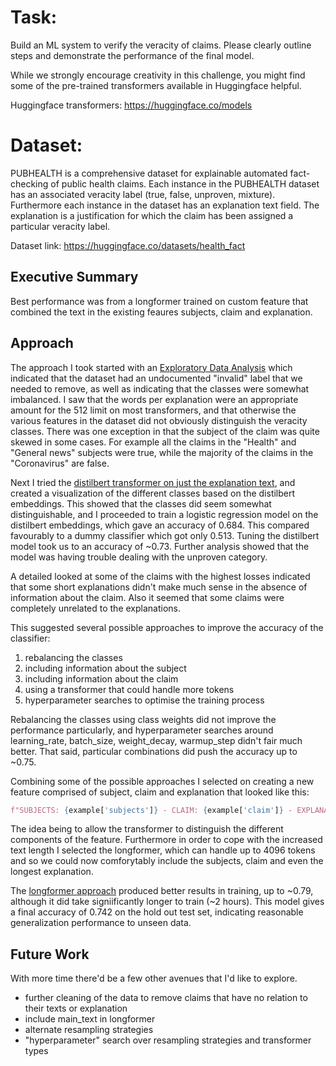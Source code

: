 # Task:

Build an ML system to verify the veracity of claims. Please clearly outline steps and demonstrate the performance of the final model.

While we strongly encourage creativity in this challenge, you might find some of the pre-trained transformers available in Huggingface helpful.

Huggingface transformers: https://huggingface.co/models

# Dataset:

PUBHEALTH is a comprehensive dataset for explainable automated fact-checking of public health claims. Each instance in the PUBHEALTH dataset has an associated veracity label (true, false, unproven, mixture). Furthermore each instance in the dataset has an explanation text field. The explanation is a justification for which the claim has been assigned a particular veracity label.

Dataset link: https://huggingface.co/datasets/health_fact

## Executive Summary

Best performance was from a longformer trained on custom feature that combined the text in the existing feaures subjects, claim and explanation.

## Approach

The approach I took started with an [Exploratory Data Analysis](pubhealth_eda.ipynb) which indicated that the dataset had an undocumented "invalid" label that we needed to remove, as well as indicating that the classes were somewhat imbalanced.  I saw that the words per explanation were an appropriate amount for the 512 limit on most transformers, and that otherwise the various features in the dataset did not obviously distinguish the veracity classes.  There was one exception in that the subject of the claim was quite skewed in some cases.  For example all the claims in the "Health" and "General news" subjects were true, while the majority of the claims in the "Coronavirus" are false.

Next I tried the [distilbert transformer on just the explanation text](pubhealth_distilbert.ipynb), and created a visualization of the different classes based on the distilbert embeddings.  This showed that the classes did seem somewhat distinguishable, and I proceeded to train a logistic regression model on the distilbert embeddings, which gave an accuracy of 0.684.  This compared favourably to a dummy classifier which got only 0.513. Tuning the distilbert model took us to an accuracy of ~0.73. Further analysis showed that the model was having trouble dealing with the unproven category.

A detailed looked at some of the claims with the highest losses indicated that some short explanations didn't make much sense in the absence of information about the claim.  Also it seemed that some claims were completely unrelated to the explanations.

This suggested several possible approaches to improve the accuracy of the classifier:

1. rebalancing the classes
2. including information about the subject
3. including information about the claim
4. using a transformer that could handle more tokens
5. hyperparameter searches to optimise the training process

Rebalancing the classes using class weights did not improve the performance particularly, and hyperparameter searches around learning_rate, batch_size, weight_decay, warmup_step didn't fair much better.  That said, particular combinations did push the accuracy up to ~0.75.

Combining some of the possible approaches I selected on creating a new feature comprised of subject, claim and explanation that looked like this:

```python
f"SUBJECTS: {example['subjects']} - CLAIM: {example['claim']} - EXPLANATION: {example['explanation']}"
```

The idea being to allow the transformer to distinguish the different components of the feature.  Furthermore in order to cope with the increased text length I selected the longformer, which can handle up to 4096 tokens and so we could now comforytably include the subjects, claim and even the longest explanation.

The [longformer approach](pubhealth_longformer.ipynb) produced better results in training, up to ~0.79, although it did take signiificantly longer to train (~2 hours).  This model gives a final accuracy of 0.742 on the hold out test set, indicating reasonable generalization performance to unseen data.


## Future Work

With more time there'd be a few other avenues that I'd like to explore.

* further cleaning of the data to remove claims that have no relation to their texts or explanation
* include main_text in longformer
* alternate resampling strategies
* "hyperparameter" search over resampling strategies and transformer types

